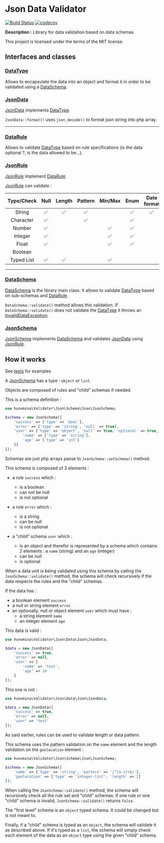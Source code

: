 # Json Data Validator

[![Build Status](https://travis-ci.com/hunomina/data-validator.svg?branch=master)](https://travis-ci.com/hunomina/data-validator)
[![codecov](https://codecov.io/gh/hunomina/json-data-validator/branch/master/graph/badge.svg)](https://codecov.io/gh/hunomina/json-data-validator)

__Description :__ Library for data validation based on data schemas

This project is licensed under the terms of the MIT license.

## Interfaces and classes

### [DataType](https://github.com/hunomina/json-data-validator/blob/master/src/Data/DataType.php)

Allows to encapsulate the data into an object and format it in order to be validated using a [DataSchema](https://github.com/hunomina/json-data-validator/blob/master/src/Schema/DataSchema.php).

### [JsonData](https://github.com/hunomina/json-data-validator/blob/master/src/Data/JsonData.php)

[JsonData](https://github.com/hunomina/json-data-validator/blob/master/src/Data/JsonData.php) implements [DataType](https://github.com/hunomina/json-data-validator/blob/master/src/Data/DataType.php).

`JsonData::format()` uses `json_decode()` to format json string into php array.

---

### [DataRule](https://github.com/hunomina/json-data-validator/blob/master/src/Rule/Rule.php)

Allows to validate [DataType]() based on rule specifications (is the data optional ?, is the data allowed to be...).

### [JsonRule](https://github.com/hunomina/json-data-validator/blob/master/src/Rule/JsonRule.php)

[JsonRule](https://github.com/hunomina/json-data-validator/blob/master/src/Rule/JsonRule.php) implement [DataRule](https://github.com/hunomina/json-data-validator/blob/master/src/Rule/Rule.php).

[JsonRule](https://github.com/hunomina/json-data-validator/blob/master/src/Rule/JsonRule.php) can validate :

 Type/Check | Null | Length | Pattern | Min/Max | Enum | Date format | Empty
:---------: | :----: | :-----: | :-----: | :--: | :---------: | :---: | :---: 
  String    | :white_check_mark: | :white_check_mark: | :white_check_mark: |         | :white_check_mark: | :white_check_mark: |:white_check_mark:
 Character  | :white_check_mark: |  | :white_check_mark: |         | :white_check_mark: |             |
  Number    | :white_check_mark: |        |         | :white_check_mark: | :white_check_mark: |  |
  Integer   | :white_check_mark: |        |         | :white_check_mark: | :white_check_mark: |             |
   Float    | :white_check_mark: |        |         | :white_check_mark: | :white_check_mark: |             |
  Boolean   |     |        |         |         |      |             |
 Typed List | :white_check_mark: | :white_check_mark: |  | :white_check_mark: |  |  |:white_check_mark:

---

### [DataSchema](https://github.com/hunomina/json-data-validator/blob/master/src/Schema/DataSchema.php)

[DataSchema](https://github.com/hunomina/json-data-validator/blob/master/src/Schema/DataSchema.php) is the library main class. It allows to validate [DataType](https://github.com/hunomina/json-data-validator/blob/master/src/Data/DataType.php) based on sub-schemas and [DataRule](https://github.com/hunomina/json-data-validator/blob/master/src/Rule/Rule.php).

`DataSchema::validate()` method allows this validation. If  `DataSchema::validate()` does not validate the [DataType](https://github.com/hunomina/json-data-validator/blob/master/src/Data/DataType.php) it throws an [InvalidDataException]().

### [JsonSchema](https://github.com/hunomina/json-data-validator/blob/master/src/Schema/JsonSchema.php)

[JsonSchema](https://github.com/hunomina/json-data-validator/blob/master/src/Schema/JsonSchema.php) implements [DataSchema](https://github.com/hunomina/json-data-validator/blob/master/src/Schema/DataSchema.php) and validates [JsonData](https://github.com/hunomina/json-data-validator/blob/master/src/Data/JsonData.php) using [JsonRule](https://github.com/hunomina/json-data-validator/blob/master/src/Rule/JsonRule.php).

## How it works

See [tests](https://github.com/hunomina/json-data-validator/tree/master/tests) for examples

A [JsonSchema](https://github.com/hunomina/json-data-validator/blob/master/src/Schema/JsonSchema.php) has a type : `object` or `list`.

Objects are composed of rules and "child" schemas if needed.

This is a schema definition :

```php
use hunomina\Validator\Json\Schema\Json\JsonSchema;

$schema = new JsonSchema([
    'success' => ['type' => 'bool'],
    'error' => ['type' => 'string', 'null' => true],
    'user' => ['type' => 'object', 'null' => true, 'optional' => true, 'schema' => [
        'name' => ['type' => 'string'],
        'age' => ['type' => 'int']
    ]]
]);
```

Schemas are just php arrays passe to `JsonSchema::setSchema()` method.

This schema is composed of 3 elements :
- a rule `success` which :
    - is a boolean
    - can not be null
    - is not optional
   
- a rule `error` which :
    - is a string
    - can be null
    - is not optional
    
- a "child" schema `user` which :
    - is an object and therefor is represented by a schema which contains 2 elements : a `name` (string) and an `age` (integer)
    - can be null
    - is optional
    

When a data unit is being validated using this schema by calling the `JsonSchema::validate()` method, the schema will check recursively if the data respects the rules and the "child" schemas.

If the data has :
- a boolean element `success`
- a null or string element `error`
- an optionally, null or object element `user` which must have :
    - a string element `name`
    - an integer element `age`
    

This data is valid :

```php
use hunomina\Validator\Json\Data\Json\JsonData;

$data = new JsonData([
    'success' => true,
    'error' => null,
    'user' => [
        'name' => 'test',
        'age' => 10
    ]
]);
```

This one is not :

```php
use hunomina\Validator\Json\Data\Json\JsonData;

$data = new JsonData([
    'success' => true,
    'error' => null,
    'user' => 'test'
]);
```

As said earlier, rules can be used to validate length or data pattern.

This schema uses the pattern validation on the `name` element and the length validation on the `geolocation` element :

```php
use hunomina\Validator\Json\Schema\Json\JsonSchema;

$schema = new JsonSchema([
    'name' => ['type' => 'string', 'pattern' => '/^[a-z]+$/'],
    'geolocation' => ['type' => 'integer-list', 'length' => 2]
]);
```

When calling the `JsonSchema::validate()` method, the schema will recursively check all the rule set and "child" schemas. If one rule or one "child" schema is invalid, `JsonSchema::validate()` returns `false`.

The "first level" schema is an `object` typed schema. It could be changed but is not meant to.

Finally, if a "child" schema is typed as an `object`, the schema will validate it as described above. If it's typed as a `list`, the schema will simply check each element of the data as an `object` type using the given "child" schema.